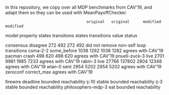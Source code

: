 In this repository, we copy over all MDP benchmarks from CAV'19, 
and adapt them so they can be used with MeanPayoffChecker.

                                        original   original      modified  modified    
model                    property       states     transitions   states    transitions  value   status
                                                                                                            
consensus                disagree         272         492         272        492                did not remove non-self loop  transitions
csma-2-2                 some_before     1038        1282        1038       1282                agrees with CAV'19
pacman                   crash            498         620         498        620                agrees with CAV'19
pnueli-zuck-3            live            2701        9981        1985       7233                agrees with CAV'19
rabin-3                  live           27766      137802        2804      12348                agrees with CAV'19
wlan-0                   sent            2954        5202        2954       5202                agrees with CAV'19
zeroconf                 correct_max                                                            agrees with CAV'19

firewire                 deadline                                                               bounded reachability
ij-10                    stable                                                                 bounded reachability
ij-3                     stable                                                                 bounded reachability
philosophers-mdp-3       eat                                                                    bounded reachability
